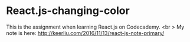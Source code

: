 # React.js-changing-color
This is the assignment when learning React.js on Codecademy.
<br \>
My note is here: http://keerliu.com/2016/11/13/react-js-note-primary/
